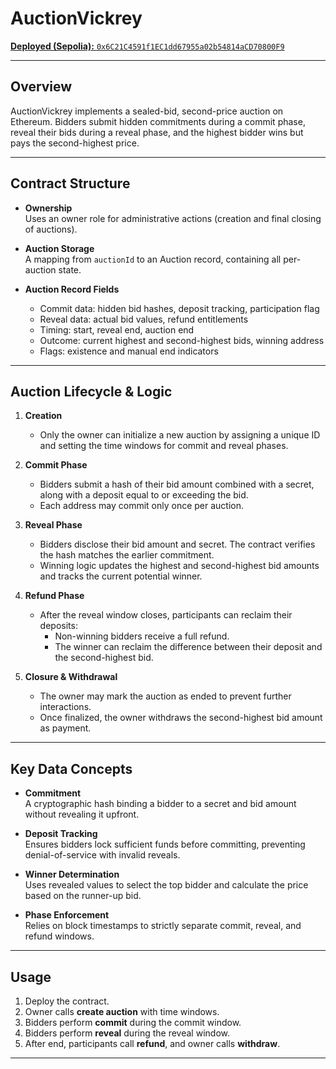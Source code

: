 # AuctionVickrey

[**Deployed (Sepolia):** `0x6C21C4591f1EC1dd67955a02b54814aCD70800F9`](https://sepolia.etherscan.io/address/0x6C21C4591f1EC1dd67955a02b54814aCD70800F9)

---

## Overview

AuctionVickrey implements a sealed-bid, second-price auction on Ethereum. Bidders submit hidden commitments during a commit phase, reveal their bids during a reveal phase, and the highest bidder wins but pays the second-highest price.

---

## Contract Structure

- **Ownership**  
  Uses an owner role for administrative actions (creation and final closing of auctions).

- **Auction Storage**  
  A mapping from `auctionId` to an Auction record, containing all per-auction state.

- **Auction Record Fields**  
  - Commit data: hidden bid hashes, deposit tracking, participation flag  
  - Reveal data: actual bid values, refund entitlements  
  - Timing: start, reveal end, auction end  
  - Outcome: current highest and second-highest bids, winning address  
  - Flags: existence and manual end indicators

---

## Auction Lifecycle & Logic

1. **Creation**  
   - Only the owner can initialize a new auction by assigning a unique ID and setting the time windows for commit and reveal phases.

2. **Commit Phase**  
   - Bidders submit a hash of their bid amount combined with a secret, along with a deposit equal to or exceeding the bid.  
   - Each address may commit only once per auction.

3. **Reveal Phase**  
   - Bidders disclose their bid amount and secret. The contract verifies the hash matches the earlier commitment.  
   - Winning logic updates the highest and second-highest bid amounts and tracks the current potential winner.

4. **Refund Phase**  
   - After the reveal window closes, participants can reclaim their deposits:  
     - Non-winning bidders receive a full refund.  
     - The winner can reclaim the difference between their deposit and the second-highest bid.

5. **Closure & Withdrawal**  
   - The owner may mark the auction as ended to prevent further interactions.  
   - Once finalized, the owner withdraws the second-highest bid amount as payment.

---

## Key Data Concepts

- **Commitment**  
  A cryptographic hash binding a bidder to a secret and bid amount without revealing it upfront.

- **Deposit Tracking**  
  Ensures bidders lock sufficient funds before committing, preventing denial-of-service with invalid reveals.

- **Winner Determination**  
  Uses revealed values to select the top bidder and calculate the price based on the runner-up bid.

- **Phase Enforcement**  
  Relies on block timestamps to strictly separate commit, reveal, and refund windows.

---

## Usage

1. Deploy the contract.  
2. Owner calls **create auction** with time windows.  
3. Bidders perform **commit** during the commit window.  
4. Bidders perform **reveal** during the reveal window.  
5. After end, participants call **refund**, and owner calls **withdraw**.

---